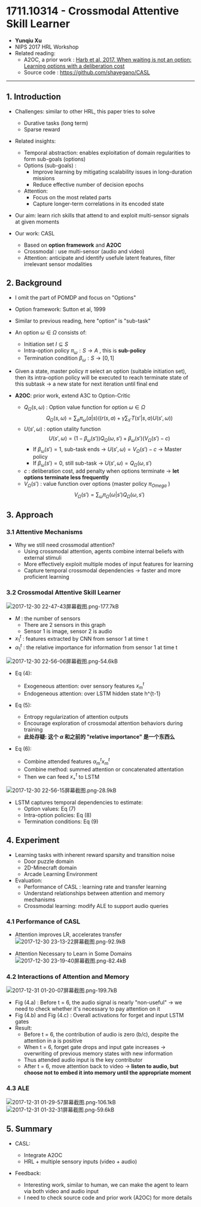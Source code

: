 ﻿# 1711.10314 - Crossmodal Attentive Skill Learner

+ **Yunqiu Xu**
+ NIPS 2017 HRL Workshop
+ Related reading:
    + A2OC, a prior work : [Harb et al, 2017. When waiting is not an option: Learning options with a deliberation cost][1]
    + Source code : https://github.com/shayegano/CASL

---

## 1. Introduction

+ Challenges: similar to other HRL, this paper tries to solve
    + Durative tasks (long term)
    + Sparse reward

+ Related insights:
    + Temporal abstraction: enables exploitation of domain regularities to form sub-goals (options)
    + Options (sub-goals) : 
        + Improve learning by mitigating scalability issues in long-duration missions 
        + Reduce effective number of decision epochs
    + Attention:
        + Focus on the most related parts
        + Capture longer-term correlations in its encoded state

+ Our aim: learn rich skills that attend to and exploit multi-sensor signals at given moments
        
+ Our work: CASL
    + Based on **option framework** and **A2OC** 
    + Crossmodal : use multi-sensor (audio and video)
    + Attention: anticipate and identify usefule latent features, filter irrelevant sensor modalities

## 2. Background
+ I omit the part of POMDP and focus on "Options"
+ Option framework: Sutton et al, 1999
+ Similar to previous reading, here "option" is "sub-task"
+ An option $\omega \in \Omega$ consists of:
    + Initiation set $I \subseteq S$
    + Intra-option policy $\pi_{\omega} : S \rightarrow A$ , this is **sub-policy**
    + Termination condition $\beta_{\omega} : S \rightarrow [0,1]$
+ Given a state, master policy $\pi$ select an option (suitable initiation set), then its intra-option policy will be executed to reach terminate state of this subtask $\rightarrow$ a new state for next iteration until final end

+ **A2OC**: prior work, extend A3C to Option-Critic
    + $Q_{\Omega}(s,\omega)$ : Option value function for option $\omega \in \Omega$
$$Q_{\Omega}(s,\omega) = \sum_{a} \pi_{\omega}(a|s)\left((r(s,a) + \gamma \sum_{s'} T(s'|s,a)U(s',\omega)\right)$$
    + $U(s', \omega)$ : option utality function
$$U(s',\omega) = (1-\beta_{\omega}(s')) Q_{\Omega}(\omega, s') + \beta_{\omega}(s')(V_{\Omega}(s') - c)$$
        + If $\beta_{\omega}(s') = 1$, sub-task ends $\rightarrow$ $U(s',\omega) = V_{\Omega}(s') - c$ $\rightarrow$ Master policy
        + If $\beta_{\omega}(s') = 0$, still sub-task $\rightarrow$ $U(s',\omega) = Q_{\Omega}(\omega, s')$
    + $c$ : deliberation cost, add penalty when options terminate $\rightarrow$ **let options terminate less frequently**
    + $V_{\Omega}(s')$ : value function over options (master policy $\pi_{Omega}$ )
$$V_{\Omega}(s') = \sum_{\omega}\pi_{\Omega}(\omega|s')Q_{\Omega}(\omega,s')$$

## 3. Approach
### 3.1 Attentive Mechanisms
+ Why we still need crossmodal attention?
    + Using crossmodal attention, agents combine internal beliefs with external stimuli
    + More effectively exploit multiple modes of input features for learning
    + Capture temporal crossmodal dependencies $\rightarrow$ faster and more proficient learning

### 3.2 Crossmodal Attentive Skill Learner

![2017-12-30 22-47-43屏幕截图.png-177.7kB][2]

+ $M$ : the number of sensors
    + There are 2 sensors in this graph
    + Sensor 1 is image, sensor 2 is audio
+ $x_1^t$ : features extracted by CNN from sensor 1 at time t
+ $\alpha_1^t$ : the relative importance for information from sensor 1 at time t

![2017-12-30 22-56-06屏幕截图.png-54.6kB][3]

+ Eq (4):
    + Exogeneous attention: over sensory features $x_m^t$
    + Endogeneous attention: over LSTM hidden state h^{t-1}
+ Eq (5):
    + Entropy regularization of attention outputs
    + Encourage exploration of crossmodal attention behaviors during training
    + **此处存疑: 这个 $\alpha$ 和之前的 "relative importance" 是一个东西么**

+ Eq (6):
    + Combine attended features $\alpha_m^tx_m^t$
    + Combine method: summed attention or concatenated attentation
    + Then we can feed $x_{+}^t$ to LSTM 

![2017-12-30 22-56-15屏幕截图.png-28.9kB][4]

+ LSTM captures temporal dependencies to estimate:
    + Option values: Eq (7)
    + Intra-option policies: Eq (8)
    + Termination conditions: Eq (9)

## 4. Experiment
+ Learning tasks with inherent reward sparsity and transition noise
    + Door puzzle domain
    + 2D-Minecraft domain
    + Arcade Learning Environment
+ Evaluation:
    + Performance of CASL : learning rate and transfer learning
    + Understand relationships between attention and memory mechanisms
    + Crossmodal learning: modify ALE to support audio queries

### 4.1 Performance of CASL
+ Attention improves LR, accelerates transfer
![2017-12-30 23-13-22屏幕截图.png-92.9kB][5]

+ Attention Necessary to Learn in Some Domains
![2017-12-30 23-19-40屏幕截图.png-82.4kB][6]

### 4.2 Interactions of Attention and Memory
![2017-12-31 01-20-07屏幕截图.png-199.7kB][7]

+ Fig (4.a) : Before t = 6, the audio signal is nearly "non-useful" $\rightarrow$ we need to check whether it's necessary to pay attention on it
+ Fig (4.b) and Fig (4.c) : Overall activations for forget and input LSTM gates
+ Result:
    + Before t = 6, the contribution of audio is zero (b/c), despite the attention in a is positive
    + When t = 6, forget gate drops and input gate increases $\rightarrow$ overwriting of previous memory states with new information
    + Thus attended audio input is the key contributor
    + After t = 6, move attention back to video $\rightarrow$ **listen to audio, but choose not to embed it into memory until the appropriate moment**

### 4.3 ALE

![2017-12-31 01-29-57屏幕截图.png-106.1kB][8]
![2017-12-31 01-32-31屏幕截图.png-59.6kB][9]

## 5. Summary
+ CASL:
    + Integrate A2OC
    + HRL + multiple sensory inputs (video + audio)
+ Feedback:
    + Interesting work, similar to human, we can make the agent to learn via both video and audio input
    + I need to check source code and prior work (A2OC) for more details

    
        
            


  [1]: https://arxiv.org/abs/1709.04571
  [2]: http://static.zybuluo.com/VenturerXu/iv08i4wyz7zckmtl1o2z5r7q/2017-12-30%2022-47-43%E5%B1%8F%E5%B9%95%E6%88%AA%E5%9B%BE.png
  [3]: http://static.zybuluo.com/VenturerXu/ytoraf3dl6f6s4d4tr47oinj/2017-12-30%2022-56-06%E5%B1%8F%E5%B9%95%E6%88%AA%E5%9B%BE.png
  [4]: http://static.zybuluo.com/VenturerXu/m6la6zplg7v6drwyv43u78k4/2017-12-30%2022-56-15%E5%B1%8F%E5%B9%95%E6%88%AA%E5%9B%BE.png
  [5]: http://static.zybuluo.com/VenturerXu/bzusets0t5azmhrzqd0kg0pm/2017-12-30%2023-13-22%E5%B1%8F%E5%B9%95%E6%88%AA%E5%9B%BE.png
  [6]: http://static.zybuluo.com/VenturerXu/1sa982ow8op3dlxe6yu8oaco/2017-12-30%2023-19-40%E5%B1%8F%E5%B9%95%E6%88%AA%E5%9B%BE.png
  [7]: http://static.zybuluo.com/VenturerXu/xo3sgdc6ntyttb7kawcyq1s8/2017-12-31%2001-20-07%E5%B1%8F%E5%B9%95%E6%88%AA%E5%9B%BE.png
  [8]: http://static.zybuluo.com/VenturerXu/c2a0qkorhqaiwdh2rffzzkg3/2017-12-31%2001-29-57%E5%B1%8F%E5%B9%95%E6%88%AA%E5%9B%BE.png
  [9]: http://static.zybuluo.com/VenturerXu/ftjkf3ct5zelgiga30bhglby/2017-12-31%2001-32-31%E5%B1%8F%E5%B9%95%E6%88%AA%E5%9B%BE.png